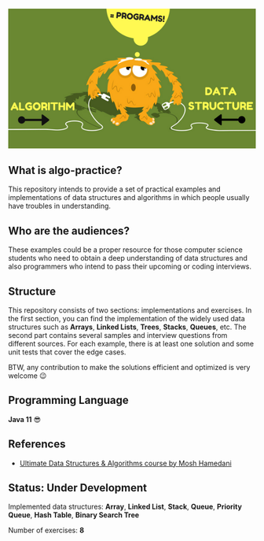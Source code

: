 ![](image.png)
## What is algo-practice?
This repository intends to provide a set of practical examples and implementations of data structures and algorithms in 
which people usually have troubles in understanding. 

## Who are the audiences?
These examples could be a proper resource for those computer science students who need to obtain a deep understanding 
of data structures and also programmers who intend to pass their upcoming or coding interviews.

## Structure
This repository consists of two sections: implementations and exercises. In the first section, you can find the 
implementation of the widely used data structures such as **Arrays**, **Linked Lists**, **Trees**, **Stacks**, **Queues**, etc. The second 
part contains several samples and interview questions from different sources. For each example, there is at least one 
solution and some unit tests that cover the edge cases.

BTW, any contribution to make the solutions efficient and optimized is very welcome 😉

## Programming Language
**Java 11** 😎

## References
- [Ultimate Data Structures & Algorithms course by Mosh Hamedani](https://codewithmosh.com/p/data-structures-algorithms)

## Status: Under Development

Implemented data structures: **Array**, **Linked List**, **Stack**, **Queue**, **Priority Queue**, **Hash Table**, **Binary Search Tree**

Number of exercises: **8**
